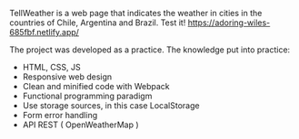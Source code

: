 TellWeather is a web page that indicates the weather in cities in the countries of Chile, Argentina and Brazil. 
Test it!
https://adoring-wiles-685fbf.netlify.app/

The project was developed as a practice. The knowledge put into practice:
- HTML, CSS, JS
- Responsive web design
- Clean and minified code with Webpack
- Functional programming paradigm
- Use storage sources, in this case LocalStorage
- Form error handling
- API REST ( OpenWeatherMap )